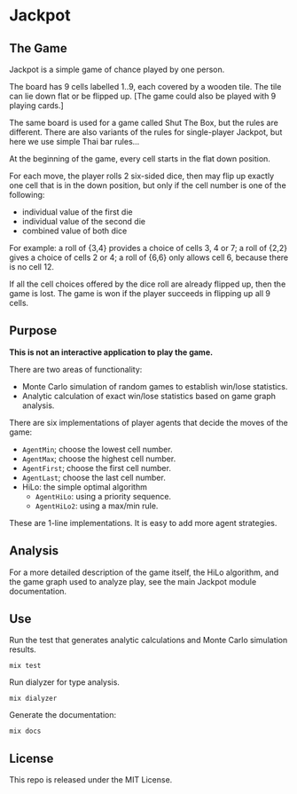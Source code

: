 # Jackpot

## The Game

  Jackpot is a simple game of chance played by one person.

  The board has 9 cells labelled 1..9, 
  each covered by a wooden tile.
  The tile can lie down flat or be flipped up.
  [The game could also be played with 9 playing cards.]

  The same board is used for a game called Shut The Box,
  but the rules are different. 
  There are also variants of the rules for single-player Jackpot,
  but here we use simple Thai bar rules...

  At the beginning of the game, 
  every cell starts in the flat down position.

  For each move, the player rolls 2 six-sided dice, 
  then may flip up exactly one cell that is in the down position,
  but only if the cell number is one of the following:
   - individual value of the first die 
   - individual value of the second die
   - combined value of both dice

  For example: a roll of {3,4} provides a choice of cells 3, 4 or 7;
  a roll of {2,2} gives a choice of cells 2 or 4; 
  a roll of {6,6} only allows cell 6, because there is no cell 12.

  If all the cell choices offered by the dice roll 
  are already flipped up, then the game is lost. 
  The game is won if the player succeeds in 
  flipping up all 9 cells.

## Purpose

**This is not an interactive application to play the game.**

There are two areas of functionality:
- Monte Carlo simulation of random games to establish win/lose statistics.
- Analytic calculation of exact win/lose statistics based on game graph analysis. 

There are six implementations of player agents that decide the moves of the game:
- `AgentMin`; choose the lowest cell number. 
- `AgentMax`; choose the highest cell number. 
- `AgentFirst`; choose the first cell number. 
- `AgentLast`; choose the last cell number.
- HiLo: the simple optimal algorithm
  - `AgentHiLo`: using a priority sequence.
  - `AgentHiLo2`: using a max/min rule.

These are 1-line implementations. 
It is easy to add more agent strategies.

## Analysis

For a more detailed description of the game itself,
the HiLo algorithm, 
and the game graph used to analyze play, 
see the main Jackpot module documentation.

## Use

Run the test that generates analytic calculations and Monte Carlo simulation results.

`mix test`

Run dialyzer for type analysis.

`mix dialyzer`

Generate the documentation:

`mix docs`

## License

This repo is released under the MIT License.



